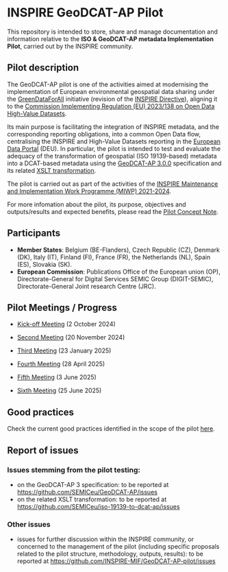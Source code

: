 # INSPIRE GeoDCAT-AP Pilot

This repository is intended to store, share and manage documentation and information relative to the **ISO &amp; GeoDCAT-AP metadata Implementation Pilot**, carried out by the INSPIRE community.

## Pilot description

The GeoDCAT-AP pilot is one of the activities aimed at modernising the implementation of European environmental geospatial data sharing under the [GreenDataForAll](https://ec.europa.eu/info/law/better-regulation/have-your-say/initiatives/13170-GreenData4All-updated-rules-on-geospatial-environmental-data-and-access-to-environmental-information_en) initiative (revision of the [INSPIRE Directive](http://data.europa.eu/eli/dir/2007/2/2019-06-26)), aligning it to the [Commission Implementing Regulation (EU) 2023/138 on Open Data High-Value Datasets](https://eur-lex.europa.eu/eli/reg_impl/2023/138/oj).

Its main purpose is facilitating the integration of INSPIRE metadata, and the corresponding reporting obligations, into a common Open Data flow, centralising the INSPIRE and High-Value Datasets reporting in the [European Data Portal](https://data.europa.eu/en) (DEU). In particular, the pilot is intended to test and evaluate the adequacy of the transformation of geospatial (ISO 19139-based) metadata into a DCAT-based metadata using the [GeoDCAT-AP 3.0.0](https://semiceu.github.io/GeoDCAT-AP/releases/3.0.0/) specification and its related [XSLT transformation](https://github.com/SEMICeu/iso-19139-to-dcat-ap/tree/main).

The pilot is carried out as part of the activities of the [INSPIRE Maintenance and Implementation Work Programme (MIWP) 2021-2024](https://wikis.ec.europa.eu/display/InspireMIG/INSPIRE+work+programme+2021-24).

For more infomation about the pilot, its purpose, objectives and outputs/results and expected benefits, please read the [Pilot Concept Note](https://github.com/INSPIRE-MIF/GeoDCAT-AP-pilot/blob/main/20241119_GeoDCAT-AP_Pilot-Concept_Note-v2.pdf).

## Participants

* **Member States**: Belgium (BE-Flanders), Czech Republic (CZ), Denmark (DK), Italy (IT), Finland (FI), France (FR), the Netherlands (NL), Spain (ES), Slovakia (SK).
* **European Commission**: Publications Office of the European union (OP), Directorate-General for Digital Services SEMIC Group (DIGIT-SEMIC), Directorate-General Joint research Centre (JRC).

## Pilot Meetings / Progress

* [Kick-off Meeting](https://github.com/INSPIRE-MIF/GeoDCAT-AP-pilot/tree/main/meetings/2024-10-02) (2 October 2024)

* [Second Meeting](https://github.com/INSPIRE-MIF/GeoDCAT-AP-pilot/tree/main/meetings/2024-11-20) (20 November 2024)
  
* [Third Meeting](https://github.com/INSPIRE-MIF/GeoDCAT-AP-pilot/tree/main/meetings/2025-01-23) (23 January 2025)
  
* [Fourth Meeting](https://github.com/INSPIRE-MIF/GeoDCAT-AP-pilot/tree/main/meetings/2025-04-28) (28 April 2025)
  
* [Fifth Meeting](https://github.com/INSPIRE-MIF/GeoDCAT-AP-pilot/tree/main/meetings/2025-06-03) (3 June 2025)

* [Sixth Meeting](https://github.com/INSPIRE-MIF/GeoDCAT-AP-pilot/blob/main/meetings/2025-06-25) (25 June 2025)

## Good practices 

Check the current good practices identified in the scope of the pilot [here](https://github.com/INSPIRE-MIF/GeoDCAT-AP-pilot/tree/main/good-practices).

## Report of issues 

### Issues stemming from the pilot testing:
* on the GeoDCAT-AP 3 specification: to be reported at https://github.com/SEMICeu/GeoDCAT-AP/issues
* on the related XSLT transformation: to be reported at https://github.com/SEMICeu/iso-19139-to-dcat-ap/issues

### Other issues
* issues for further discussion within the INSPIRE community, or concerned to the management of the pilot (including specific proposals related to the pilot structure, methodology, outputs, results): to be reported at https://github.com/INSPIRE-MIF/GeoDCAT-AP-pilot/issues
